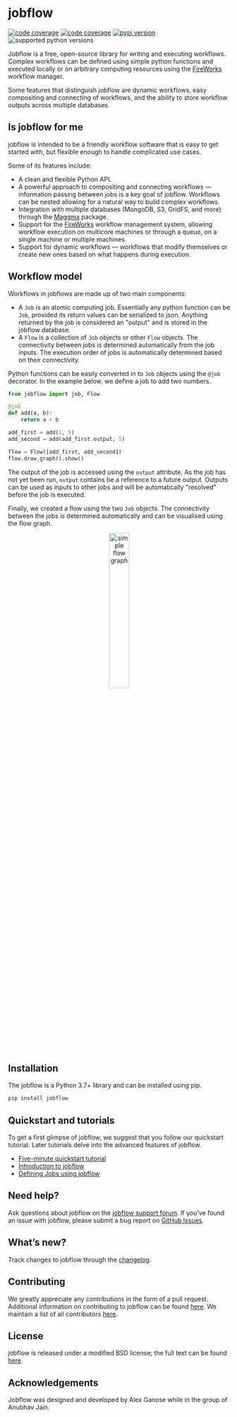 # jobflow

<a href="https://github.com/materialsproject/jobflow/actions?query=workflow%3Atesting"><img alt="code coverage" src="https://img.shields.io/github/workflow/status/materialsproject/jobflow/testing?label=tests"></a>
<a href="https://codecov.io/gh/materialsproject/jobflow/"><img alt="code coverage" src="https://img.shields.io/codecov/c/gh/materialsproject/jobflow/main"></a>
<a href="https://pypi.org/project/jobflow"><img alt="pypi version" src="https://img.shields.io/pypi/v/jobflow?color=blue"></a>
<img alt="supported python versions" src="https://img.shields.io/pypi/pyversions/jobflow">

Jobflow is a free, open-source library for writing and executing workflows. Complex
workflows can be defined using simple python functions and executed locally or on
arbitrary computing resources using the [FireWorks][fireworks] workflow manager.

Some features that distinguish jobflow are dynamic workflows, easy compositing and
connecting of workflows, and the ability to store workflow outputs across multiple
databases.

## Is jobflow for me

jobflow is intended to be a friendly workflow software that is easy to get started with,
but flexible enough to handle complicated use cases.

Some of its features include:

- A clean and flexible Python API.
- A powerful approach to compositing and connecting workflows — information passing
  between jobs is a key goal of jobflow. Workflows can be nested allowing for a natural
  way to build complex workflows.
- Integration with multiple databases (MongoDB, S3, GridFS, and more) through the
  [Maggma][maggma] package.
- Support for the [FireWorks][fireworks] workflow management system, allowing workflow
  execution on multicore machines or through a queue, on a single machine or multiple
  machines.
- Support for dynamic workflows — workflows that modify themselves or create new ones
  based on what happens during execution.

## Workflow model

Workflows in jobflows are made up of two main components:

- A `Job` is an atomic computing job. Essentially any python function can be `Job`,
  provided its return values can be serialized to json. Anything returned by the job is
  considered an "output" and is stored in the jobflow database.
- A `Flow` is a collection of `Job` objects or other `Flow` objects. The connectivity
  between jobs is determined automatically from the job inputs. The execution order
  of jobs is automatically determined based on their connectivity.

Python functions can be easily converted in to `Job` objects using the `@job` decorator.
In the example below, we define a job to add two numbers.

```python
from jobflow import job, Flow

@job
def add(a, b):
    return a + b

add_first = add(1, 5)
add_second = add(add_first.output, 5)

flow = Flow([add_first, add_second])
flow.draw_graph().show()
```

The output of the job is accessed using the `output` attribute. As the job has not
yet been run, `output` contains be a reference to a future output. Outputs can be used
as inputs to other jobs and will be automatically "resolved" before the job is
executed.

Finally, we created a flow using the two `Job` objects. The connectivity between
the jobs is determined automatically and can be visualised using the flow graph.

<p align="center">
<img alt="simple flow graph" src="https://raw.githubusercontent.com/materialsproject/jobflow/main/docs/src/_static/img/simple_flow.png" width="30%" height="30%">
</p>

## Installation

The jobflow is a Python 3.7+ library and can be installed using pip.

```bash
pip install jobflow
```

## Quickstart and tutorials

To get a first glimpse of jobflow, we suggest that you follow our quickstart tutorial.
Later tutorials delve into the advanced features of jobflow.

- [Five-minute quickstart tutorial][quickstart]
- [Introduction to jobflow][introduction]
- [Defining Jobs using jobflow][defining-jobs]

## Need help?

Ask questions about jobflow on the [jobflow support forum][help-forum].
If you've found an issue with jobflow, please submit a bug report on [GitHub Issues][issues].

## What’s new?

Track changes to jobflow through the [changelog][changelog].

## Contributing

We greatly appreciate any contributions in the form of a pull request.
Additional information on contributing to jobflow can be found [here][contributing].
We maintain a list of all contributors [here][contributors].

## License

jobflow is released under a modified BSD license; the full text can be found [here][license].

## Acknowledgements

Jobflow was designed and developed by Alex Ganose while in the group of Anubhav Jain.

[maggma]: https://materialsproject.github.io/maggma/
[fireworks]: https://materialsproject.github.io/fireworks/
[help-forum]: https://matsci.org/c/fireworks
[issues]: https://github.com/materialsproject/jobflow/issues
[changelog]: https://materialsproject.github.io/jobflow/changelog.html
[contributing]: https://materialsproject.github.io/jobflow/contributing.html
[contributors]: https://materialsproject.github.io/jobflow/contributors.html
[license]: https://raw.githubusercontent.com/materialsproject/jobflow/main/LICENSE
[quickstart]: https://materialsproject.github.io/jobflow/tutorials/1-quickstart.html
[introduction]: https://materialsproject.github.io/jobflow/tutorials/2-introduction.html
[defining-jobs]: https://materialsproject.github.io/jobflow/tutorials/3-defining-jobs.html
[creating-flows]: https://materialsproject.github.io/jobflow/tutorials/4-creating-flows.html
[dynamic-flows]: https://materialsproject.github.io/jobflow/tutorials/5-dynamic-flows.html
[jobflow-database]: https://materialsproject.github.io/jobflow/tutorials/6-jobflow-database.html
[jobflow-fireworks]: https://materialsproject.github.io/jobflow/tutorials/7-fireworks.html
